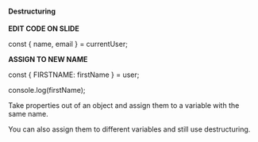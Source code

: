#### Destructuring

**EDIT CODE ON SLIDE**

const { name, email } = currentUser;

__**ASSIGN TO NEW NAME**__

const { FIRSTNAME: firstName } = user;

console.log(firstName);

Take properties out of an object and assign them to a variable with the same name.

You can also assign them to different variables and still use destructuring.
